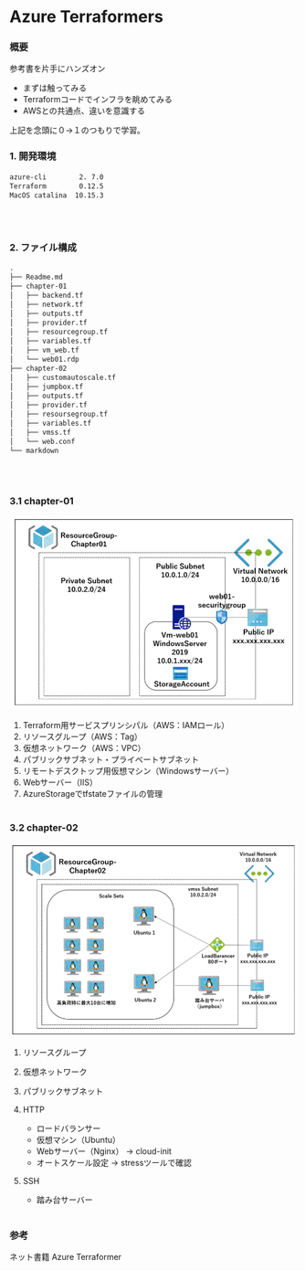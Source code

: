 # Azure Terraformers
### 概要
参考書を片手にハンズオン
- まずは触ってみる
- Terraformコードでインフラを眺めてみる
- AWSとの共通点、違いを意識する 

上記を念頭に０→１のつもりで学習。

### 1. 開発環境
```
azure-cli        2. 7.0
Terraform        0.12.5
MacOS catalina  10.15.3
```
<br><br>

### 2. ファイル構成
```
.
├── Readme.md
├── chapter-01
│   ├── backend.tf
│   ├── network.tf
│   ├── outputs.tf
│   ├── provider.tf
│   ├── resourcegroup.tf
│   ├── variables.tf
│   ├── vm_web.tf
│   └── web01.rdp
├── chapter-02
│   ├── customautoscale.tf
│   ├── jumpbox.tf
│   ├── outputs.tf
│   ├── provider.tf
│   ├── resoursegroup.tf
│   ├── variables.tf
│   ├── vmss.tf
│   └── web.conf
└── markdown
```
<br><br>

### 3.1 chapter-01
![](markdown/images/2020-06-10-16-12-13.png)
1. Terraform用サービスプリンシパル（AWS：IAMロール）
2. リソースグループ（AWS：Tag）
3. 仮想ネットワーク（AWS：VPC）
4. パブリックサブネット・プライベートサブネット
5. リモートデスクトップ用仮想マシン（Windowsサーバー）
6. Webサーバー（IIS）
7. AzureStorageでtfstateファイルの管理
<br><br>

### 3.2 chapter-02
![](markdown/images/2020-06-10-16-51-00.png)
1. リソースグループ
2. 仮想ネットワーク
3. パブリックサブネット
   
4. HTTP
   -  ロードバランサー
   -  仮想マシン（Ubuntu）
   -  Webサーバー（Nginx）
      -> cloud-init
   -  オートスケール設定
      -> stressツールで確認
5. SSH
   - 踏み台サーバー
<br><br>

### 参考
ネット書籍  Azure Terraformer

